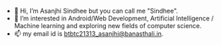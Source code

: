 - 👋 Hi, I’m  Asanjhi Sindhee but you can call me "Sindhee".
- 👀 I’m interested in Android/Web Development, Artificial Intelligence / Machine learning and exploring new fields of computer science.
- 📫 my email id is btbtc21313_asanjhi@banasthali.in.

<!---
Sindhee/Sindhee is a ✨ special ✨ repository because its `README.md` (this file) appears on your GitHub profile.
You can click the Preview link to take a look at your changes.
--->
